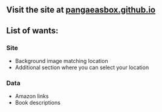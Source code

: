 ## Visit the site at [pangaeasbox.github.io](https://pangaeasbox.github.io/)

## List of wants:
### Site
- Background image matching location
- Additional section where you can select your location

### Data 
- Amazon links
- Book descriptions
